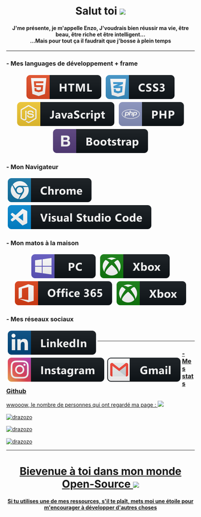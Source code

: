 <h1 align = "center"> Salut toi <img src="https://media.giphy.com/media/hvRJCLFzcasrR4ia7z/giphy.gif" width="25px"> </h1>
<h4 align = "center"> J'me présente, je m'appelle Enzo, J'voudrais bien réussir ma vie, être beau, être riche et être intelligent...<br>
...Mais pour tout ça il faudrait que j'bosse à plein temps</h4>


<hr>

<!-- Mes repo préféré : 
<a href="https://github.com/drazozo/github-readme-stats">
  <img align="center" src="https://github-readme-stats.vercel.app/api/pin/?username=drazozo&repo=github-readme-stats" />
</a>
<a href="https://github.com/drazozo/convoychat">
  <img align="center" src="https://github-readme-stats.vercel.app/api/pin/?username=drazozo&repo=convoychat" />
</a>
--> 
### - Mes languages de développement + frame

<p align="center">
  <img src="https://raw.githubusercontent.com/8bithemant/8bithemant/master/svg/dev/languages/html.svg" alt="html" style="vertical-align:top; margin:4px">    
  <img src="https://github.com/MikeCodesDotNET/ColoredBadges/raw/master/svg/dev/languages/css3.svg" alt="html" style="vertical-align:top; margin:4px">  
  <img src="https://raw.githubusercontent.com/8bithemant/8bithemant/master/svg/dev/languages/js.svg" alt="js" style="vertical-align:top; margin:4px">
  <img src="https://github.com/MikeCodesDotNET/ColoredBadges/raw/master/svg/dev/languages/php.svg" alt="js" style="vertical-align:top; margin:4px">
  <img src="https://github.com/MikeCodesDotNET/ColoredBadges/raw/master/svg/dev/frameworks/bootstrap.svg" alt="js" style="vertical-align:top; margin:4px">
</p>
                                                                                                             
### - Mon Navigateur
<p>
  <img src="https://raw.githubusercontent.com/8bithemant/8bithemant/master/svg/dev/misc/chrome.svg" alt="chrome" style="vertical-align:top; margin:4px">
  <img src="https://raw.githubusercontent.com/8bithemant/8bithemant/master/svg/dev/tools/visualstudio_code.svg" alt="vscode" style="vertical-align:top; margin:4px">
</p>

### - Mon matos à la maison 
<p align="center">
  <img src="https://github.com/MikeCodesDotNET/ColoredBadges/raw/master/svg/devices/pc.svg" alt="chrome" style="vertical-align:top; margin:4px">
  <img src="https://github.com/MikeCodesDotNET/ColoredBadges/raw/master/svg/devices/xbox.svg" alt="vscode" style="vertical-align:top; margin:4px">
  <img src="https://github.com/MikeCodesDotNET/ColoredBadges/raw/master/svg/dev/services/office_365.svg" alt="chrome" style="vertical-align:top; margin:4px">
  <img src="https://github.com/MikeCodesDotNET/ColoredBadges/raw/master/svg/devices/xbox.svg" alt="vscode" style="vertical-align:top; margin:4px">   
</p>


### - Mes réseaux sociaux 
<p>
<a href="https://www.linkedin.com/in/enzo-metayer">
  <img align="left" alt="Enzo Métayer - LinkedIn" style="vertical-align:center; margin:4px" src="https://github.com/MikeCodesDotNET/ColoredBadges/raw/master/svg/social/linkedin.svg" />
<a href="https://www.instagram.com/drazozo/?hl=fr">
  <img align="left" alt="Enzo Métayer - Instagram" style="vertical-align:center; margin:4px" src="https://github.com/MikeCodesDotNET/ColoredBadges/raw/master/svg/social/instagram.svg" />
 <a href="mailto:mr.metayer.enzo@gmail">
  <img align="left" alt="Enzo Métayer - Gmail" style="vertical-align:center; margin:4px" src="https://github.com/MikeCodesDotNET/ColoredBadges/raw/master/svg/social/gmail.svg" />
   </p>
<br>
<hr>

 ### - Mes stats Github
wwooow, le nombre de personnes qui ont regardé ma page : ![](https://visitor-badge.glitch.me/badge?page_id=drazozo)
<p> <img align = "center" src = "https://github-readme-stats.vercel.app/api/top-langs?username=drazozo&show_icons=true&locale=en&layout=compact" alt = "drazozo" /> </p>
<p> <img align = "center" src = "https://github-readme-stats.vercel.app/api?username=drazozo&show_icons=true&locale=fr" alt = "drazozo" /> </p>
<p> <img align = "center" src = "https://github-readme-streak-stats.herokuapp.com/?user=drazozo&" alt = "drazozo" /> </p>

<hr>

<h1 align = "center"> Bievenue à toi dans mon monde Open-Source <img src="https://media.giphy.com/media/hvRJCLFzcasrR4ia7z/giphy.gif" width="25px"> </h1>
<h4 align = "center"> Si tu utilises une de mes ressources, s'il te plaît, mets moi une étoile pour m'encourager à développer d'autres choses</h4>
